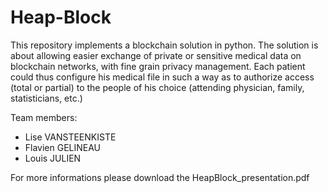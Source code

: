 # Heap-Block

This repository implements a blockchain solution in python.
The solution is about allowing easier exchange of private or sensitive medical data on 
blockchain networks, with fine grain privacy management. Each patient could thus configure his medical file in such a 
way as to authorize access (total or partial) to the people of his choice 
(attending physician, family, statisticians, etc.)

Team members:

- Lise VANSTEENKISTE
- Flavien GELINEAU
- Louis JULIEN

For more informations please download the HeapBlock_presentation.pdf 